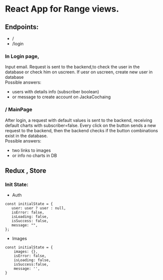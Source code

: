 # React App for Range views.

## Endpoints: 
  - /  
  - /login  
  
 ### In Login page, 
  Input email. Request is sent to the backend,to check the user in the database or check him on uscreen. If uesr on uscreen, create new user in database<br>
  Possible answers:
 - users with details info (subscriber boolean)
 - or message to create account on JackaCochaing
 
 ### / MainPage 
After login, a request with default values is sent to the backend, receiving default charts with subscriber=false. 
Every click on the button sends a new request to the backend, then the backend checks if the button combinations exist in the database. <br>
  Possible answers:
  - two links to images 
  - or info no charts in DB
  
 ## Redux , Store
  
 ### Init State:
 - Auth 
 ```
 const initialState = {
	user: user ? user : null,
	isError: false,
	isLoading: false,
	isSuccess: false,
	message: "",
};
```
- Images
```
const initialState = {
    images: {},
    isError: false,
    isLoading: false,
    isSuccess:false,
    message: '',
}

```
